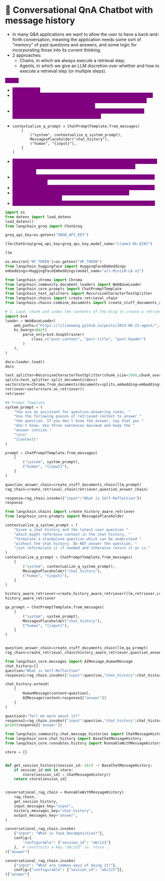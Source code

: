 # 🔴 Conversational QnA Chatbot with message history

* In many Q\&A applications we want to allow the user to have a back-and-forth conversation, meaning the application needs some sort of "memory" of past questions and answers, and some logic for incorporating those into its current thinking.
* 2 approaches:
  * Chains, in which we always execute a retrieval step;
  * Agents, in which we give an LLM discretion over whether and how to execute a retrieval step (or multiple steps).

<mark style="color:purple;background-color:purple;">**Steps:**</mark>

* <mark style="color:purple;background-color:purple;">**Create a RAG**</mark>
* <mark style="color:purple;background-color:purple;">**contextualize\_q\_system\_prompt ⇒  Create a contextualized system prompt, its job is rephrasing user questions if it depends on chat history, it does not answer the question**</mark>
* <mark style="color:purple;background-color:purple;">**contextualize\_q\_prompt ⇒  Prompt template with above system prompt, message history and human input**</mark>
* ```
  contextualize_q_prompt = ChatPromptTemplate.from_messages(
      [
          ("system", contextualize_q_system_prompt),
          MessagesPlaceholder("chat_history"),
          ("human", "{input}"),
      ]
  )
  ```
* <mark style="color:purple;background-color:purple;">**history\_aware\_retriever = history-aware retriever which reformulates follow-up questions into standalone ones before retrieving documents**</mark>
* <mark style="color:purple;background-color:purple;">**qa\_prompt ⇒ Prompt template with system prompt, message holder and human input**</mark>
* <mark style="color:purple;background-color:purple;">**question\_answer\_chain ⇒ Document chain using llm and qa\_prompt**</mark>
* <mark style="color:purple;background-color:purple;">**rag\_chain ⇒ retriever using history\_aware\_retriever and question\_answer\_chain**</mark>
* <mark style="color:purple;background-color:purple;">**For History we will be using session id and Runnable like before only**</mark>

```python
import os
from dotenv import load_dotenv
load_dotenv()
from langchain_groq import ChatGroq

groq_api_key=os.getenv("GROQ_API_KEY")

llm=ChatGroq(groq_api_key=groq_api_key,model_name="Llama3-8b-8192")

llm

os.environ['HF_TOKEN']=os.getenv("HF_TOKEN")
from langchain_huggingface import HuggingFaceEmbeddings
embeddings=HuggingFaceEmbeddings(model_name="all-MiniLM-L6-v2")

from langchain_chroma import Chroma
from langchain_community.document_loaders import WebBaseLoader
from langchain_core.prompts import ChatPromptTemplate
from langchain_text_splitters import RecursiveCharacterTextSplitter
from langchain.chains import create_retrieval_chain
from langchain.chains.combine_documents import create_stuff_documents_chain

# 1. Load, chunk and index the contents of the blog to create a retriever.
import bs4
loader = WebBaseLoader(
    web_paths=("https://lilianweng.github.io/posts/2023-06-23-agent/",),
    bs_kwargs=dict(
        parse_only=bs4.SoupStrainer(
            class_=("post-content", "post-title", "post-header")
        )
    ),
)

docs=loader.load()
docs

text_splitter=RecursiveCharacterTextSplitter(chunk_size=1000,chunk_overlap=200)
splits=text_splitter.split_documents(docs)
vectorstore=Chroma.from_documents(documents=splits,embedding=embeddings)
retriever=vectorstore.as_retriever()
retriever

## Prompt Template
system_prompt = (
    "You are an assistant for question-answering tasks. "
    "Use the following pieces of retrieved context to answer "
    "the question. If you don't know the answer, say that you "
    "don't know. Use three sentences maximum and keep the "
    "answer concise."
    "\n\n"
    "{context}"
)

prompt = ChatPromptTemplate.from_messages(
    [
        ("system", system_prompt),
        ("human", "{input}"),
    ]
)

question_answer_chain=create_stuff_documents_chain(llm,prompt)
rag_chain=create_retrieval_chain(retriever,question_answer_chain)

response=rag_chain.invoke({"input":"What is Self-Reflection"})
response

from langchain.chains import create_history_aware_retriever
from langchain_core.prompts import MessagesPlaceholder

contextualize_q_system_prompt = (
    "Given a chat history and the latest user question "
    "which might reference context in the chat history, "
    "formulate a standalone question which can be understood "
    "without the chat history. Do NOT answer the question, "
    "just reformulate it if needed and otherwise return it as is."
)
contextualize_q_prompt = ChatPromptTemplate.from_messages(
    [
        ("system", contextualize_q_system_prompt),
        MessagesPlaceholder("chat_history"),
        ("human", "{input}"),
    ]
)

history_aware_retriever=create_history_aware_retriever(llm,retriever,contextualize_q_prompt)
history_aware_retriever

qa_prompt = ChatPromptTemplate.from_messages(
    [
        ("system", system_prompt),
        MessagesPlaceholder("chat_history"),
        ("human", "{input}"),
    ]
)


question_answer_chain=create_stuff_documents_chain(llm,qa_prompt)
rag_chain=create_retrieval_chain(history_aware_retriever,question_answer_chain)

from langchain_core.messages import AIMessage,HumanMessage
chat_history=[]
question="What is Self-Reflection"
response1=rag_chain.invoke({"input":question,"chat_history":chat_history})

chat_history.extend(
    [
        HumanMessage(content=question),
        AIMessage(content=response1["answer"])
    ]
)

question2="Tell me more about it?"
response2=rag_chain.invoke({"input":question,"chat_history":chat_history})
print(response2['answer'])

from langchain_community.chat_message_histories import ChatMessageHistory
from langchain_core.chat_history import BaseChatMessageHistory
from langchain_core.runnables.history import RunnableWithMessageHistory

store = {}


def get_session_history(session_id: str) -> BaseChatMessageHistory:
    if session_id not in store:
        store[session_id] = ChatMessageHistory()
    return store[session_id]


conversational_rag_chain = RunnableWithMessageHistory(
    rag_chain,
    get_session_history,
    input_messages_key="input",
    history_messages_key="chat_history",
    output_messages_key="answer",
)

conversational_rag_chain.invoke(
    {"input": "What is Task Decomposition?"},
    config={
        "configurable": {"session_id": "abc123"}
    },  # constructs a key "abc123" in `store`.
)["answer"]

conversational_rag_chain.invoke(
    {"input": "What are common ways of doing it?"},
    config={"configurable": {"session_id": "abc123"}},
)["answer"]


```
